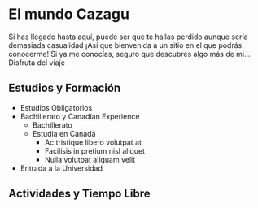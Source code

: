 # El mundo Cazagu

Si has llegado hasta aquí, puede ser que te hallas perdido aunque sería demasiada casualidad ¡Así que bienvenida a un sitio en el que podrás conocerme! Si ya me conocías, seguro que descubres algo más de mi... Disfruta del viaje

## Estudios y Formación 

+ Estudios Obligatorios
+ Bachillerato y Canadian Experience
  - Bachillerato
  - Estudia en Canadá
    * Ac tristique libero volutpat at
    + Facilisis in pretium nisl aliquet
    - Nulla volutpat aliquam velit
+ Entrada a la Universidad

## Actividades y Tiempo Libre

